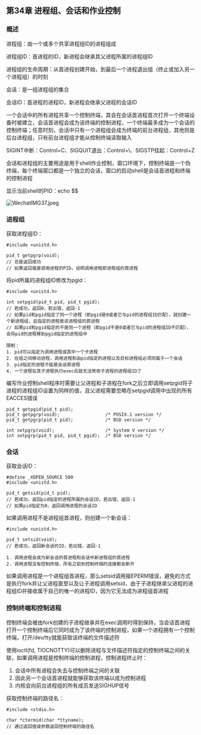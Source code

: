 ## 第34章 进程组、会话和作业控制

### 概述

进程组：由一个或多个共享进程组ID的进程组成

进程组ID：首进程的ID，新进程会继承其父进程所属的进程组ID

进程组的生命周期：从首进程创建开始，到最后一个进程退出组（终止或加入另一个进程组）的时刻

会话：是一组进程组的集合

会话ID：首进程的进程ID，新进程会继承父进程的会话ID

一个会话中的所有进程共享一个控制终端，其会在会话首进程首次打开一个终端设备时被建立，会话首进程会成为该终端的控制进程，一个终端最多成为一个会话的控制终端；任意时刻，会话中只有一个进程组会成为终端的前台进程组，其他则是后台进程组，只有前台进程组才能从控制终端读取输入

SIGINT中断：Control+C、SIGQUIT退出：Control+\、SIGSTP挂起：Control+Z

会话和进程组的主要用途是用于shell作业控制，窗口环境下，控制终端是一个伪终端，每个终端窗口都是一个独立的会话，窗口的启动shell是会话首进程和终端的控制进程

显示当前shell的PID：echo $$

![WechatIMG37.jpeg](https://i.loli.net/2020/01/22/aAWeXzmcVF6Bnyh.jpg)

### 进程组

获取进程组ID：

```
#include <unistd.h>

pid_t getpgrp(void);
// 总是返回成功
// 如果返回值是调用进程的PID，说明调用进程即进程组的首进程
```

将pid所属的进程组ID修改为pgid：

```
#include <unistd.h>

int setpgid(pid_t pid, pid_t pgid);
// 若成功，返回0，若出错，返回-1
// 如果pid和pgid指定了同一个进程（即pgid是0或者它与pid的进程组ID匹配），就创建一个新进程组，且指定的进程是该进程组的首进程
// 如果pid和pgid指定的不是同一个进程（即pgid不是0或者它与pid的进程组ID不匹配），会将pid的进程移到pgid指定的进程组中

限制：
1. pid可以指定为调用进程或其中一个子进程
2. 在组之间移动进程，调用进程和由pid指定的进程以及目标进程组必须同属于一个会话
3. pid指定的进程不能是会话首进程
4. 一个进程在其子进程执行exec后就无法修改子进程的进程组ID了
```

编写作业控制shell程序时需要让父进程和子进程在fork之后立即调用setpgid将子进程的进程组ID设置为同样的值，且父进程需要忽略在setpgid调用中出现的所有EACCES错误

```
pid_t getpgid(pid_t pid);
pid_t getpgrp(void);                 /* POSIX.1 version */
pid_t getpgrp(pid_t pid);            /* BSD version */

int setpgrp(void);                   /* System V version */
int setpgrp(pid_t pid, pid_t pgid);  /* BSD version */
```

### 会话

获取会话ID：

```
#define _XOPEN_SOURCE 500
#include <unistd.h>

pid_t getsid(pid_t pid);
// 若成功，返回pid指定的进程所属的会话ID，若出错，返回-1
// 如果pid指定为0，返回调用进程的会话ID
```

如果调用进程不是进程组首进程，则创建一个新会话：

```
#include <unistd.h>

pid_t setsid(void);
// 若成功，返回新会话的ID，若出错，返回-1

1. 调用进程会成为新会话的首进程和会话中新进程组的首进程
2. 调用进程没有控制终端，所有之前到控制终端的连接都会断开
```

如果调用进程是一个进程组首进程，那么setsid调用报EPERM错误，避免的方式是执行fork并让父进程直至以及让子进程调用setsid，由于子进程继承父进程的进程组ID并接收属于自己的唯一的进程ID，因为它无法成为进程组首进程

### 控制终端和控制进程

控制终端会被由fork创建的子进程继承并在exec调用时得到保持，当会话首进程打开一个控制终端后它同时成为了该终端的控制进程，如果一个进程拥有一个控制终端，打开/dev/tty就能获取该终端的文件描述符

使用ioctl(fd, TIOCNOTTY)可以删除进程与文件描述符指定的控制终端之间的关联，如果调用进程是控制终端的控制进程，控制进程终止时：

1. 会话中所有进程会失去与控制终端之间的关联
2. 因此另一个会话首进程就能够获取该终端以成为控制进程
3. 内核会向前台进程组的所有成员发送SIGHUP信号

获取控制终端的路径名：

```
#include <stdio.h>

char *ctermid(char *ttyname);
// 通过返回值或参数返回控制终端的路径名
```

